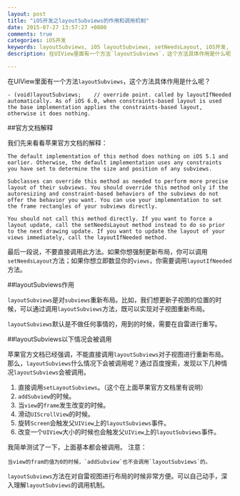 ```yaml
---
layout: post
title: "iOS开发之layoutSubviews的作用和调用机制"
date: 2015-07-27 13:57:27 +0800
comments: true
categories: iOS开发
keywords: layoutSubviews, iOS layoutSubviews, setNeedsLayout, iOS开发, 刚刚在线
description: 在UIView里面有一个方法`layoutSubviews`，这个方法具体作用是什么呢？改变一个`UIView`大小的时候也会触发父`UIView`上的`layoutSubviews`事件。

---
```

在UIView里面有一个方法`layoutSubviews`，这个方法具体作用是什么呢？

		
	- (void)layoutSubviews;    // override point. called by layoutIfNeeded automatically. As of iOS 6.0, when constraints-based layout is used the base implementation applies the constraints-based layout, otherwise it does nothing.
	
##官方文档解释
	
我们先来看看苹果官方文档的解释：
	
<!--more-->

	The default implementation of this method does nothing on iOS 5.1 and earlier. Otherwise, the default implementation uses any constraints you have set to determine the size and position of any subviews.
	
	Subclasses can override this method as needed to perform more precise layout of their subviews. You should override this method only if the autoresizing and constraint-based behaviors of the subviews do not offer the behavior you want. You can use your implementation to set the frame rectangles of your subviews directly.
	
	You should not call this method directly. If you want to force a layout update, call the setNeedsLayout method instead to do so prior to the next drawing update. If you want to update the layout of your views immediately, call the layoutIfNeeded method.

最后一段说，不要直接调用此方法。如果你想强制更新布局，你可以调用`setNeedsLayout`方法；如果你想立即数显你的`views`，你需要调用`layoutIfNeeded`方法。
 
##layoutSubviews作用

`layoutSubviews`是对`subviews`重新布局。比如，我们想更新子视图的位置的时候，可以通过调用`layoutSubviews`方法，既可以实现对子视图重新布局。

`layoutSubviews`默认是不做任何事情的，用到的时候，需要在自雷进行重写。

##layoutSubviews以下情况会被调用

苹果官方文档已经强调，不能直接调用`layoutSubviews`对子视图进行重新布局。那么，`layoutSubviews`什么情况下会被调用呢？通过百度搜索，发现以下几种情况`layoutSubviews`会被调用。

1. 直接调用`setLayoutSubviews`。（这个在上面苹果官方文档里有说明）
2. `addSubview`的时候。
3. 当`view`的`frame`发生改变的时候。
4. 滑动`UIScrollView`的时候。
5. 旋转`Screen`会触发父`UIView`上的`layoutSubviews`事件。
6. 改变一个`UIView`大小的时候也会触发父`UIView`上的`layoutSubviews`事件。
 
我简单测试了一下，上面基本都会被调用。 注意：

	当view的fram的值为0的时候，`addSubview`也不会调用`layoutSubviews`的。

`layoutSubviews`方法在对自雷视图进行布局的时候非常方便。可以自己动手，深入理解`layoutSubviews`的调用机制。
